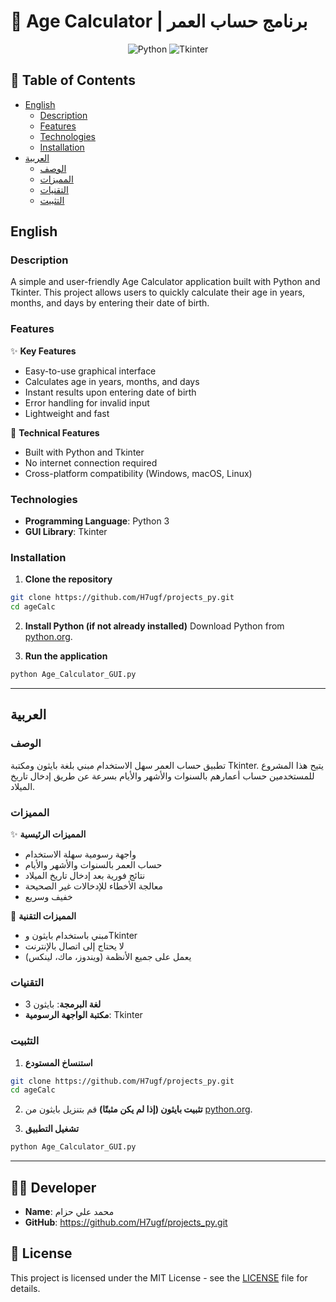 # 🧮 Age Calculator | برنامج حساب العمر

<div align="center">

![Python](https://img.shields.io/badge/Python-3776AB?style=for-the-badge&logo=python&logoColor=white)
![Tkinter](https://img.shields.io/badge/Tkinter-FFCA28?style=for-the-badge&logo=python&logoColor=black)

</div>

## 📝 Table of Contents
- [English](#english)
  - [Description](#description)
  - [Features](#features)
  - [Technologies](#technologies)
  - [Installation](#installation)
- [العربية](#العربية)
  - [الوصف](#الوصف)
  - [المميزات](#المميزات)
  - [التقنيات](#التقنيات)
  - [التثبيت](#التثبيت)

## English

### Description
A simple and user-friendly Age Calculator application built with Python and Tkinter. This project allows users to quickly calculate their age in years, months, and days by entering their date of birth.

### Features
✨ **Key Features**
- Easy-to-use graphical interface
- Calculates age in years, months, and days
- Instant results upon entering date of birth
- Error handling for invalid input
- Lightweight and fast

🚀 **Technical Features**
- Built with Python and Tkinter
- No internet connection required
- Cross-platform compatibility (Windows, macOS, Linux)

### Technologies
- **Programming Language**: Python 3
- **GUI Library**: Tkinter

### Installation
1. **Clone the repository**
```bash
git clone https://github.com/H7ugf/projects_py.git
cd ageCalc
```

2. **Install Python (if not already installed)**
Download Python from [python.org](https://www.python.org/downloads/).

3. **Run the application**
```bash
python Age_Calculator_GUI.py
```

---

## العربية

### الوصف
تطبيق حساب العمر سهل الاستخدام مبني بلغة بايثون ومكتبة Tkinter. يتيح هذا المشروع للمستخدمين حساب أعمارهم بالسنوات والأشهر والأيام بسرعة عن طريق إدخال تاريخ الميلاد.

### المميزات
✨ **المميزات الرئيسية**
- واجهة رسومية سهلة الاستخدام
- حساب العمر بالسنوات والأشهر والأيام
- نتائج فورية بعد إدخال تاريخ الميلاد
- معالجة الأخطاء للإدخالات غير الصحيحة
- خفيف وسريع

🚀 **المميزات التقنية**
- مبني باستخدام بايثون وTkinter
- لا يحتاج إلى اتصال بالإنترنت
- يعمل على جميع الأنظمة (ويندوز، ماك، لينكس)

### التقنيات
- **لغة البرمجة**: بايثون 3
- **مكتبة الواجهة الرسومية**: Tkinter

### التثبيت
1. **استنساخ المستودع**
```bash
git clone https://github.com/H7ugf/projects_py.git
cd ageCalc
```

2. **تثبيت بايثون (إذا لم يكن مثبتًا)**
قم بتنزيل بايثون من [python.org](https://www.python.org/downloads/).

3. **تشغيل التطبيق**
```bash
python Age_Calculator_GUI.py
```

---

## 👨‍💻 Developer
- **Name**: محمد علي حزام
- **GitHub**: https://github.com/H7ugf/projects_py.git
## 📄 License
This project is licensed under the MIT License - see the [LICENSE](LICENSE) file for details. 
